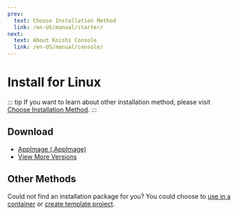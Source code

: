```yaml
---
prev:
  text: Choose Installation Method
  link: /en-US/manual/starter/
next:
  text: About Koishi Console
  link: /en-US/manual/console/
---
```


# Install for Linux

::: tip
If you want to learn about other installation method, please visit [Choose Installation Method](./index.md).
:::

## Download

- [AppImage (.AppImage)](https://k.ilharp.cc/linux.AppImage)
- [View More Versions](https://github.com/koishijs/koishi-desktop/releases)

## Other Methods

Could not find an installation package for you? You could choose to [use in a container](./docker.md) or [create template project](./boilerplate.md).
